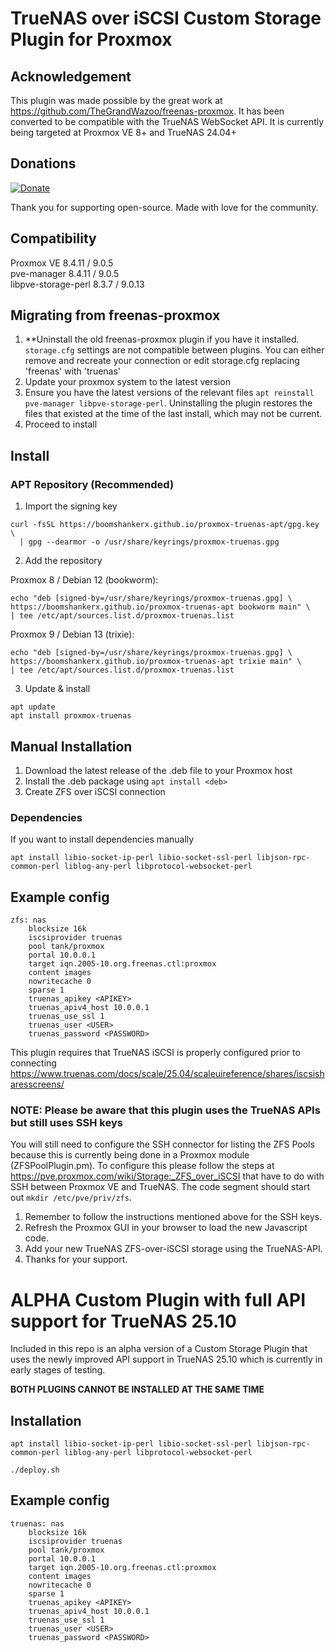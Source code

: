 # TrueNAS over iSCSI Custom Storage Plugin for Proxmox

## Acknowledgement

This plugin was made possible by the great work at <https://github.com/TheGrandWazoo/freenas-proxmox>. It has been converted to be compatible with the TrueNAS WebSocket API. It is currently being targeted at Proxmox VE 8+ and TrueNAS 24.04+

## Donations

[![Donate](https://img.shields.io/badge/PayPal-Donate-00457C?logo=paypal&logoColor=white)](https://www.paypal.com/donate?hosted_button_id=QZD95HR69R8KA)

Thank you for supporting open-source. Made with love for the community.

## Compatibility

Proxmox VE 8.4.11 / 9.0.5  
pve-manager 8.4.11 / 9.0.5  
libpve-storage-perl 8.3.7 / 9.0.13  

## Migrating from freenas-proxmox

1. **Uninstall the old freenas-proxmox plugin if you have it installed. `storage.cfg` settings are not compatible between plugins. You can either remove and recreate your connection or edit storage.cfg replacing 'freenas' with 'truenas'
3. Update your proxmox system to the latest version
4. Ensure you have the latest versions of the relevant files `apt reinstall pve-manager libpve-storage-perl`. Uninstalling the plugin restores the files that existed at the time of the last install, which may not be current.
5. Proceed to install

## Install

### APT Repository (Recommended)

1. Import the signing key

```
curl -fsSL https://boomshankerx.github.io/proxmox-truenas-apt/gpg.key \
  | gpg --dearmor -o /usr/share/keyrings/proxmox-truenas.gpg
```

2. Add the repository

Proxmox 8 / Debian 12 (bookworm):

```
echo "deb [signed-by=/usr/share/keyrings/proxmox-truenas.gpg] \
https://boomshankerx.github.io/proxmox-truenas-apt bookworm main" \
| tee /etc/apt/sources.list.d/proxmox-truenas.list
```

Proxmox 9 / Debian 13 (trixie):

```
echo "deb [signed-by=/usr/share/keyrings/proxmox-truenas.gpg] \
https://boomshankerx.github.io/proxmox-truenas-apt trixie main" \
| tee /etc/apt/sources.list.d/proxmox-truenas.list
```

3. Update & install

```
apt update
apt install proxmox-truenas
```

## Manual Installation

1. Download the latest release of the .deb file to your Proxmox host
2. Install the .deb package using `apt install <deb>`
3. Create ZFS over iSCSI connection

### Dependencies

If you want to install dependencies manually

```
apt install libio-socket-ip-perl libio-socket-ssl-perl libjson-rpc-common-perl liblog-any-perl libprotocol-websocket-perl
```

## Example config

```
zfs: nas
    blocksize 16k
    iscsiprovider truenas
    pool tank/proxmox
    portal 10.0.0.1
    target iqn.2005-10.org.freenas.ctl:proxmox
    content images
    nowritecache 0
    sparse 1
    truenas_apikey <APIKEY>
    truenas_apiv4_host 10.0.0.1
    truenas_use_ssl 1
    truenas_user <USER>
    truenas_password <PASSWORD>
```

This plugin requires that TrueNAS iSCSI is properly configured prior to connecting
<https://www.truenas.com/docs/scale/25.04/scaleuireference/shares/iscsisharesscreens/>

### NOTE: Please be aware that this plugin uses the TrueNAS APIs but still uses SSH keys

You will still need to configure the SSH connector for listing the ZFS Pools because this is currently being done in a Proxmox module (ZFSPoolPlugin.pm). To configure this please follow the steps at <https://pve.proxmox.com/wiki/Storage:_ZFS_over_iSCSI> that have to do with SSH between Proxmox VE and TrueNAS. The code segment should start out `mkdir /etc/pve/priv/zfs`.

1. Remember to follow the instructions mentioned above for the SSH keys.
2. Refresh the Proxmox GUI in your browser to load the new Javascript code.
3. Add your new TrueNAS ZFS-over-iSCSI storage using the TrueNAS-API.
4. Thanks for your support.

# ****ALPHA**** Custom Plugin with full API support for TrueNAS 25.10  

Included in this repo is an alpha version of a Custom Storage Plugin that uses the newly improved API support in TrueNAS 25.10 which is currently in early stages of testing.

**BOTH PLUGINS CANNOT BE INSTALLED AT THE SAME TIME**

## Installation

```
apt install libio-socket-ip-perl libio-socket-ssl-perl libjson-rpc-common-perl liblog-any-perl libprotocol-websocket-perl
```

```
./deploy.sh
```

## Example config

```
truenas: nas
    blocksize 16k
    iscsiprovider truenas
    pool tank/proxmox
    portal 10.0.0.1
    target iqn.2005-10.org.freenas.ctl:proxmox
    content images
    nowritecache 0
    sparse 1
    truenas_apikey <APIKEY>
    truenas_apiv4_host 10.0.0.1
    truenas_use_ssl 1
    truenas_user <USER>
    truenas_password <PASSWORD>
```
